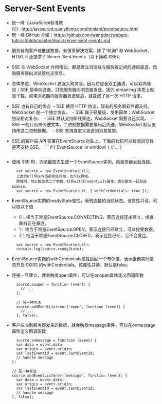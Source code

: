 # Server-Sent Events

* 阮一峰《JavaScript标准教程》:http://javascript.ruanyifeng.com/htmlapi/eventsource.html
* 阮一峰 GitHub 介绍：https://github.com/wangdoc/webapi-tutorial/blob/master/docs/server-sent-events.md

- 服务器向客户端推送数据，有很多解决方案。除了“轮询” 和 WebSocket，HTML 5 还提供了 Server-Sent Events（以下简称 SSE）。

- SSE 与 WebSocket 作用相似，都是建立浏览器与服务器之间的通信渠道，然后服务器向浏览器推送信息。

- 总体来说，WebSocket 更强大和灵活。因为它是全双工通道，可以双向通信；SSE 是单向通道，只能服务器向浏览器发送，因为 streaming 本质上就是下载。如果浏览器向服务器发送信息，就变成了另一次 HTTP 请求。

- SSE 也有自己的优点
  - SSE 使用 HTTP 协议，现有的服务器软件都支持。WebSocket 是一个独立协议。
  - SSE 属于轻量级，使用简单；WebSocket 协议相对复杂。
  - SSE 默认支持断线重连，WebSocket 需要自己实现。
  - SSE 一般只用来传送文本，二进制数据需要编码后传送，WebSocket 默认支持传送二进制数据。
  - SSE 支持自定义发送的消息类型。

- SSE 的客户端 API 部署在EventSource对象上。下面的代码可以检测浏览器是否支持 SSE。
  ```
  if ('EventSource' in window) {
    // ...
  }
  ```

- 使用 SSE 时，浏览器首先生成一个EventSource实例，向服务器发起连接。
  ```
    var source = new EventSource(url);
    上面的url可以与当前网址同域，也可以跨域。
    跨域时，可以指定第二个参数，打开withCredentials属性，表示是否一起发送 Cookie。
    var source = new EventSource(url, { withCredentials: true });
  ```
- EventSource实例的readyState属性，表明连接的当前状态。该属性只读，可以取以下值
  - 0：相当于常量EventSource.CONNECTING，表示连接还未建立，或者断线正在重连。
  - 1：相当于常量EventSource.OPEN，表示连接已经建立，可以接受数据。
  - 2：相当于常量EventSource.CLOSED，表示连接已断，且不会重连。
  ```
    var source = new EventSource(url);
    console.log(source.readyState);
  ```
- EventSource实例的withCredentials属性返回一个布尔值，表示当前实例是否开启 CORS 的withCredentials。该属性只读，默认是false。

- 连接一旦建立，就会触发open事件，可以在onopen属性定义回调函数
  ```
    source.onopen = function (event) {
      // ...
    };

    // 另一种写法
    source.addEventListener('open', function (event) {
      // ...
    }, false);
  ```
- 客户端收到服务器发来的数据，就会触发message事件，可以在onmessage属性定义回调函数
  ```
    source.onmessage = function (event) {
    var data = event.data;
    var origin = event.origin;
    var lastEventId = event.lastEventId;
    // handle message
  };

  // 另一种写法
  source.addEventListener('message', function (event) {
    var data = event.data;
    var origin = event.origin;
    var lastEventId = event.lastEventId;
    // handle message
  }, false);
  ```

